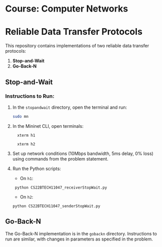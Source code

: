 # Course: Computer Networks

# Reliable Data Transfer Protocols

This repository contains implementations of two reliable data transfer protocols:

1. **Stop-and-Wait**
2. **Go-Back-N**

## Stop-and-Wait

### Instructions to Run:

1. In the `stopandwait` directory, open the terminal and run:
   ```bash
   sudo mn
    ```

2.  In the Mininet CLI, open terminals:
   
    ```
	  xterm h1 
	   ```
	 ```
	   xterm h2
      ```
    
3.  Set up network conditions (10Mbps bandwidth, 5ms delay, 0% loss) using commands from the problem statement.
    
4.  Run the Python scripts:
    
    -   On `h1`:
        
       ```
        python CS22BTECH11047_receiverStopWait.py
     ``` 
        
    -   On `h2`:
        
       ```
       python CS22BTECH11047_senderStopWait.py
     ```
        

## Go-Back-N

The Go-Back-N implementation is in the `gobackn` directory. Instructions to run are similar, with changes in parameters as specified in the problem.
